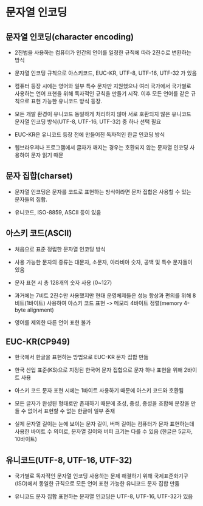 # 문자열 인코딩

## 문자열 인코딩(character encoding)

- 2진법을 사용하는 컴퓨터가 인간의 언어를 일정한 규칙에 따라 2진수로 변환하는 방식

- 문자열 인코딩 규칙으로 아스키코드, EUC-KR, UTF-8, UTF-16, UTF-32 가 있음

- 컴퓨터 등장 시에는 영어와 일부 특수 문자만 지원했으나 여러 국가에서 국가별로 사용하는 언어 표현을 위해 독자적인 규칙을 만들기 시작. 이후 모든 언어를 같은 규칙으로 표현 가능한 유니코드 방식 등장.

- 모든 개발 환경이 유니코드 동일하게 처리하지 않아 서로 호환되지 않은 유니코드 문자열 인코딩 방식(UTF-8, UTF-16, UTF-32) 중 하나 선택 필요

- EUC-KR은 유니코드 등장 전에 만들어진 독자적인 한글 인코딩 방식

- 웹브라우저나 프로그램에서 글자가 깨지는 경우는 호환되지 않는 문자열 인코딩 사용하여 문자 읽기 때문


## 문자 집합(charset)

- 문자열 인코딩은 문자를 코드로 표현하는 방식이라면 문자 집합은 사용할 수 있는 문자들의 집합.

- 유니코드, ISO-8859, ASCII 등이 있음


## 아스키 코드(ASCII)

- 처음으로 표준 정립한 문자열 인코딩 방식

- 사용 가능한 문자의 종류는 대문자, 소문자, 아라비아 숫자, 공백 및 특수 문자들이 있음

- 문자 표현 시 총 128개의 숫자 사용 (0~127)

- 과거에는 7비트 2진수만 사용했지만 현대 운영체제들은 성능 향상과 편의를 위해 8비트(1바이트) 사용하여 아스키 코드 표현 -> 메모리 4바이트 정렬(memory 4-byte alignment)

- 영어를 제외한 다른 언어 표현 불가


## EUC-KR(CP949)

- 한국에서 한글을 표현하는 방법으로 EUC-KR 문자 집합 만듦

- 한국 산업 표준(KS)으로 지정된 한국어 문자 집합으로 문자 하나 표현을 위해 2바이트 사용

- 아스키 코드 문자 표현 시에는 1바이트 사용하기 때문에 아스키 코드와 호환됨

- 모든 글자가 완성된 형태로만 존재하기 때문에 초성, 중성, 종성을 조합해 문장을 만들 수 없어서 표현할 수 없는 한글이 일부 존재

- 실제 문자열 길이는 눈에 보이는 문자 길이, 버퍼 길이는 컴퓨터가 문자 표현하는데 사용한 바이트 수 의미로, 문자열 길이와 버퍼 크기는 다를 수 있음 (한글은 5글자, 10바이트)


## 유니코드(UTF-8, UTF-16, UTF-32)

- 국가별로 독자적인 문자열 인코딩 사용하는 문제 해결하기 위해 국제표준화기구(ISO)에서 동일한 규칙으로 모든 언어 표현 가능한 유니코드 문자 집합 만듦

- 유니코드 문자 집합 표현하는 문자열 인코딩은 UTF-8, UTF-16, UTF-32가 있음

